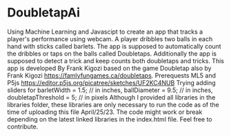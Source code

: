 # DoubletapAi
Using Machine Learning and Javascipt to create an app that tracks a player's performance using webcam. A player dribbles two balls in each hand with sticks called barlets. The app is supposed to automatically count the dribbles or taps on the balls called Doubletaps. Additionally the app is supposed to detect a trick and keep counts both doubletaps and tricks. This app is developed By Frank Kigozi based on the game Doubletap also by Frank Kigozi https://famlyfungames.ca/doubletaps.
Prerequests ML5 and P5js https://editor.p5js.org/picatree/sketches/UF2KC4NUB
Trying adding sliders for barletWidth = 1.5; // in inches, ballDiameter = 9.5; // in inches, doubletapThreshold = 5; // in pixels
Although I provided all libraries in the libraries folder, these libraries are only necessary to run the code as of the time of uploading this file April/25/23. The code might work or break depending on the latest linked libraries in the index.html file. 
Feel free to contribute.
